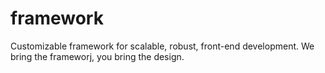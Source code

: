 framework
=========

Customizable framework for scalable, robust, front-end development. We bring the frameworj, you bring the design.

